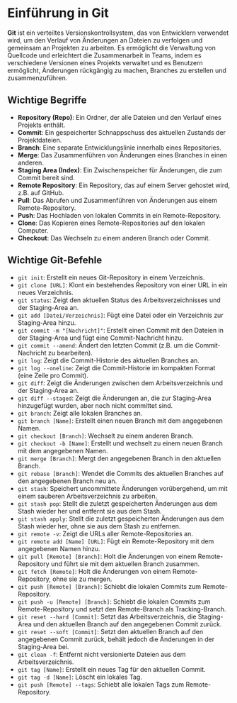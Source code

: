# Einführung in Git

**Git** ist ein verteiltes Versionskontrollsystem, das von Entwicklern verwendet wird, um den Verlauf von Änderungen an Dateien zu verfolgen und gemeinsam an Projekten zu arbeiten. Es ermöglicht die Verwaltung von Quellcode und erleichtert die Zusammenarbeit in Teams, indem es verschiedene Versionen eines Projekts verwaltet und es Benutzern ermöglicht, Änderungen rückgängig zu machen, Branches zu erstellen und zusammenzuführen.

## Wichtige Begriffe

- **Repository (Repo)**: Ein Ordner, der alle Dateien und den Verlauf eines Projekts enthält.
- **Commit**: Ein gespeicherter Schnappschuss des aktuellen Zustands der Projektdateien.
- **Branch**: Eine separate Entwicklungslinie innerhalb eines Repositories.
- **Merge**: Das Zusammenführen von Änderungen eines Branches in einen anderen.
- **Staging Area (Index)**: Ein Zwischenspeicher für Änderungen, die zum Commit bereit sind.
- **Remote Repository**: Ein Repository, das auf einem Server gehostet wird, z.B. auf GitHub.
- **Pull**: Das Abrufen und Zusammenführen von Änderungen aus einem Remote-Repository.
- **Push**: Das Hochladen von lokalen Commits in ein Remote-Repository.
- **Clone**: Das Kopieren eines Remote-Repositories auf den lokalen Computer.
- **Checkout**: Das Wechseln zu einem anderen Branch oder Commit.

## Wichtige Git-Befehle

- `git init`: Erstellt ein neues Git-Repository in einem Verzeichnis.
- `git clone [URL]`: Klont ein bestehendes Repository von einer URL in ein neues Verzeichnis.
- `git status`: Zeigt den aktuellen Status des Arbeitsverzeichnisses und der Staging-Area an.
- `git add [Datei/Verzeichnis]`: Fügt eine Datei oder ein Verzeichnis zur Staging-Area hinzu.
- `git commit -m "[Nachricht]"`: Erstellt einen Commit mit den Dateien in der Staging-Area und fügt eine Commit-Nachricht hinzu.
- `git commit --amend`: Ändert den letzten Commit (z.B. um die Commit-Nachricht zu bearbeiten).
- `git log`: Zeigt die Commit-Historie des aktuellen Branches an.
- `git log --oneline`: Zeigt die Commit-Historie im kompakten Format (eine Zeile pro Commit).
- `git diff`: Zeigt die Änderungen zwischen dem Arbeitsverzeichnis und der Staging-Area an.
- `git diff --staged`: Zeigt die Änderungen an, die zur Staging-Area hinzugefügt wurden, aber noch nicht committet sind.
- `git branch`: Zeigt alle lokalen Branches an.
- `git branch [Name]`: Erstellt einen neuen Branch mit dem angegebenen Namen.
- `git checkout [Branch]`: Wechselt zu einem anderen Branch.
- `git checkout -b [Name]`: Erstellt und wechselt zu einem neuen Branch mit dem angegebenen Namen.
- `git merge [Branch]`: Mergt den angegebenen Branch in den aktuellen Branch.
- `git rebase [Branch]`: Wendet die Commits des aktuellen Branches auf den angegebenen Branch neu an.
- `git stash`: Speichert uncommittete Änderungen vorübergehend, um mit einem sauberen Arbeitsverzeichnis zu arbeiten.
- `git stash pop`: Stellt die zuletzt gespeicherten Änderungen aus dem Stash wieder her und entfernt sie aus dem Stash.
- `git stash apply`: Stellt die zuletzt gespeicherten Änderungen aus dem Stash wieder her, ohne sie aus dem Stash zu entfernen.
- `git remote -v`: Zeigt die URLs aller Remote-Repositories an.
- `git remote add [Name] [URL]`: Fügt ein Remote-Repository mit dem angegebenen Namen hinzu.
- `git pull [Remote] [Branch]`: Holt die Änderungen von einem Remote-Repository und führt sie mit dem aktuellen Branch zusammen.
- `git fetch [Remote]`: Holt die Änderungen von einem Remote-Repository, ohne sie zu mergen.
- `git push [Remote] [Branch]`: Schiebt die lokalen Commits zum Remote-Repository.
- `git push -u [Remote] [Branch]`: Schiebt die lokalen Commits zum Remote-Repository und setzt den Remote-Branch als Tracking-Branch.
- `git reset --hard [Commit]`: Setzt das Arbeitsverzeichnis, die Staging-Area und den aktuellen Branch auf den angegebenen Commit zurück.
- `git reset --soft [Commit]`: Setzt den aktuellen Branch auf den angegebenen Commit zurück, behält jedoch die Änderungen in der Staging-Area bei.
- `git clean -f`: Entfernt nicht versionierte Dateien aus dem Arbeitsverzeichnis.
- `git tag [Name]`: Erstellt ein neues Tag für den aktuellen Commit.
- `git tag -d [Name]`: Löscht ein lokales Tag.
- `git push [Remote] --tags`: Schiebt alle lokalen Tags zum Remote-Repository.
